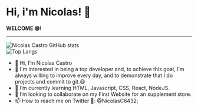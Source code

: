 <h1>Hi, i'm Nicolas! 👾 </h1>
<p><strong>WELCOME 😅!</strong></p>
<hr/>



![Nicolas Castro GitHub stats](https://github-readme-stats.vercel.app/api?username=NicolasCastro01&theme=midnight-purple&show_icons=true)
<br/>
![Top Langs](https://github-readme-stats.vercel.app/api/top-langs/?username=NicolasCastro01&theme=midnight-purple)


- 👋 Hi, I’m Nicolas Castro
- 👀 I'm interested in being a top developer and, to achieve this goal, I'm always willing to improve every day, and to demonstrate that I do projects and commit to git.😆
- 🌱 I’m currently learning HTML, Javascript, CSS, React, NodeJS.
- 💞️ I’m looking to collaborate on my First Website for an supplement store.
- 📫 How to reach me on Twitter 🐥: @NicolasC6432;

<!---
NicolasCastro01/NicolasCastro01 is a ✨ special ✨ repository because its `README.md` (this file) appears on your GitHub profile.
You can click the Preview link to take a look at your changes.
--->

